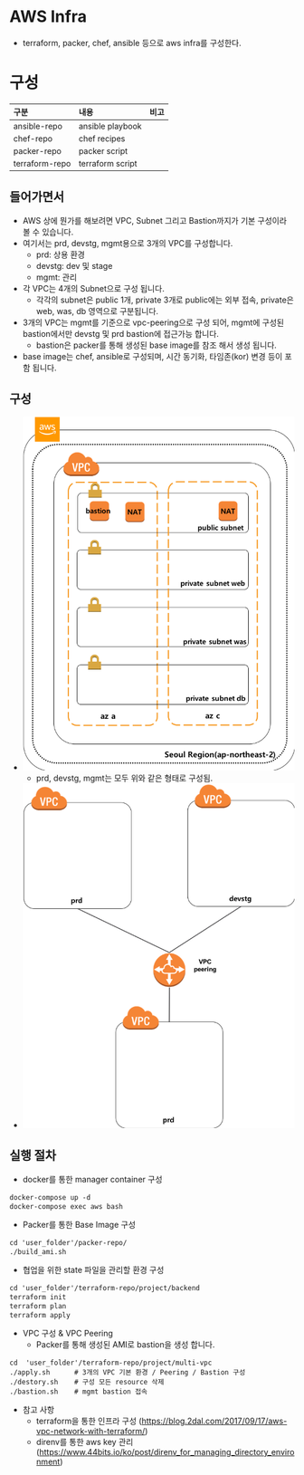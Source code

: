 # AWS Infra
* terraform, packer, chef, ansible 등으로 aws infra를 구성한다.

# 구성
| 구분 | 내용 | 비고 |
|:--------|:--------|--------|
| ansible-repo | ansible playbook |  |
| chef-repo | chef recipes |  |
| packer-repo | packer script |  |
| terraform-repo | terraform script |  |

## 들어가면서
* AWS 상에 뭔가를 해보려면 VPC, Subnet 그리고 Bastion까지가 기본 구성이라 볼 수 있습니다.
* 여기서는 prd, devstg, mgmt용으로 3개의 VPC를 구성합니다.
  * prd: 상용 환경
  * devstg: dev 및 stage
  * mgmt: 관리
* 각 VPC는 4개의 Subnet으로 구성 됩니다.
  * 각각의 subnet은 public 1개, private 3개로 public에는 외부 접속, private은 web, was, db 영역으로 구분됩니다.
* 3개의 VPC는 mgmt를 기준으로 vpc-peering으로 구성 되어,
mgmt에 구성된 bastion에서만 devstg 및 prd bastion에 접근가능 합니다.
  * bastion은 packer를 통해 생성된 base image를 참조 해서 생성 됩니다.
* base image는 chef, ansible로 구성되며, 시간 동기화, 타임존(kor) 변경 등이 포함 됩니다.

## 구성
* ![VPC 구성도](./terraform-repo/images/vpc.png)
  * prd, devstg, mgmt는 모두 위와 같은 형태로 구성됨.
* ![VPC Peering 구성도](./terraform-repo/images/peering.png)

## 실행 절차
* docker를 통한 manager container 구성
```
docker-compose up -d
docker-compose exec aws bash
```

* Packer를 통한 Base Image 구성
```
cd 'user_folder'/packer-repo/
./build_ami.sh
```
* 협업을 위한 state 파일을 관리할 환경 구성
```
cd 'user_folder'/terraform-repo/project/backend
terraform init
terraform plan
terraform apply
```

* VPC 구성 & VPC Peering
  * Packer를 통해 생성된 AMI로 bastion을 생성 합니다.
```
cd  'user_folder'/terraform-repo/project/multi-vpc
./apply.sh      # 3개의 VPC 기본 환경 / Peering / Bastion 구성
./destory.sh    # 구성 모든 resource 삭제
./bastion.sh    # mgmt bastion 접속
```
* 참고 사항
  * terraform을 통한 인프라 구성
  (https://blog.2dal.com/2017/09/17/aws-vpc-network-with-terraform/)
  * direnv를 통한 aws key 관리(https://www.44bits.io/ko/post/direnv_for_managing_directory_environment)
